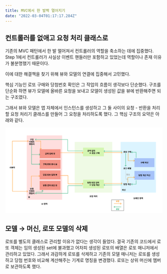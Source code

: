 ```yaml
---
title: MVC에서 한 발짝 멀어지기
date: "2022-03-04T01:17:17.284Z"
---
```


## 컨트롤러를 없애고 요청 처리 클래스로
기존의 MVC 패턴에서 한 발 멀어져서 컨트롤러의 역할을 축소하는 데에 집중했다. Step 1에서 컨트롤러가 사실상 이벤트 핸들러만 포함하고 있었는데 역할이나 존재 이유가 불분명했기 때문이다.

이에 대한 해결책을 찾기 위해 뷰와 모델의 연결에 집중해서 고민했다.

핵심 기능인 로또 구매와 당첨번호 확인은 그 작업의 흐름이 생각보다 단순했다. 구조를 단순화 하면 뷰가 모델에 올바른 요청을 보내고 모델이 생성된 값을 뷰에 반환해주면 되는 구조였다.


그래서 뷰와 모델은 앱 자체에서 인스턴스를 생성하고 그 둘 사이의 요청 - 반환을 처리할 요청 처리기 클래스를 만들어 그 요청을 처리하도록 했다. 그 핵심 구조의 요약은 아래와 같다.

<img src="./앱의 핵심 구조.png" alt="앱의 핵심 구조"/>

## 모델 → 머신, 로또 모델의 삭제

로또를 별도의 클래스로 관리할 이유가 없다는 생각이 들었다. 결국 기존의 코드에서 로또 객체는 임의 생성된 set에 불과했고 어차피 생성된 로또의 배열은 로또 매니저에서 관리하고 있었다. 그래서 과감하게 로또를 삭제하고 기존의 모델 매니저는 로또를 생성하고 당첨 번호와 비교해 계산해주는 기계로 명칭을 변경했다. 로또는 상위 머신에 멤버로 보관하도록 했다.
